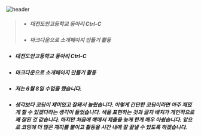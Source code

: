 ![header](https://capsule-render.vercel.app/api?type=cylinder&color=24ff03&text=Hi!&desc=This%20page%20is%20my%20github%20profile.%20Welcome%20for%20inviting!&fontColor=7f03fc&height=250&fontSize=115&fontAlign=25&descAlign=63&descAlignY=30)

> - ##### 대전도안고등학교 동아리 Ctrl-C
> - ##### 마크다운으로 소개페이지 만들기 활동
- ##### 대전도안고등학교 동아리 Ctrl-C
- ##### 마크다운으로 소개페이지 만들기 활동
- ##### 저는 6월 8일 수업을 했습니다.
- ##### 생각보다 코딩이 재미있고 잘돼서 놀랐습니다. 이렇게 간단한 코딩이라면 아주 재밌게 할 수 있겠다라는 생긱이 들었습니다. 색을 표현하는 것과 글자 배치가 개인적으로 꽤 잘된 것 같습니다. 하지만 처음에 해메서 제출을 늦게 한게 매우 아쉽습니다. 앞으로 코딩에 더 많은 재미를 붙이고 활동을 시간 내에 잘 끝낼 수 있도록 하겠습니다.
